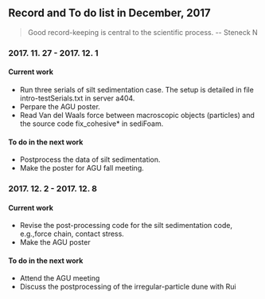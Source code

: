 ## Record and To do list in December, 2017
> Good record-keeping is central to the scientific process.
> -- Steneck N

### 2017. 11. 27 - 2017. 12. 1
#### Current work
* Run three serials of silt sedimentation case. The setup is detailed in file intro-testSerials.txt in server a404.
* Perpare the AGU poster.
* Read Van del Waals force between macroscopic objects (particles) and the source code fix_cohesive* in sediFoam.

#### To do in the next work
* Postprocess the data of silt sedimentation.
* Make the poster for AGU fall meeting. 

### 2017. 12. 2 - 2017. 12. 8
#### Current work
* Revise the post-processing code for the silt sedimentation code, e.g.,force chain, contact stress.
* Make the AGU poster

#### To do in the next work
* Attend the AGU meeting
* Discuss the postprocessing of the irregular-particle dune with Rui
